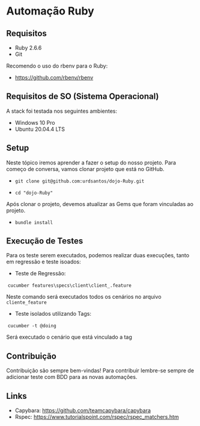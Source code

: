 # Automação Ruby

## Requisitos
-   Ruby 2.6.6
-   Git

Recomendo o uso do rbenv para o Ruby:
-   https://github.com/rbenv/rbenv

## Requisitos de SO (Sistema Operacional)

A stack foi testada nos seguintes ambientes:

- Windows 10 Pro
- Ubuntu 20.04.4 LTS

## Setup

Neste tópico iremos aprender a fazer o setup do nosso projeto.
Para começo de conversa, vamos clonar projeto que está no GitHub.

-   `git clone git@github.com:urdsantos/dojo-Ruby.git`

-   `cd "dojo-Ruby"`

Após clonar o projeto, devemos atualizar as Gems que foram vinculadas ao projeto.

-   `bundle install`

## Execução de Testes

Para os teste serem executados, podemos realizar duas execuções, tanto em regressão e teste isoados:

- Teste de Regressão:

​     `cucumber features\specs\client\client_.feature`

Neste comando será executados todos os cenários no arquivo `cliente_feature`

- Teste isolados utilizando Tags:

​    `cucumber -t @doing`

Será executado o cenário que está vinculado a tag

## Contribuição

Contribuição são sempre bem-vindas! Para contribuir lembre-se sempre de adicionar teste com BDD para as novas automações.

## Links

-   Capybara: https://github.com/teamcapybara/capybara 
-   Rspec: https://www.tutorialspoint.com/rspec/rspec_matchers.htm